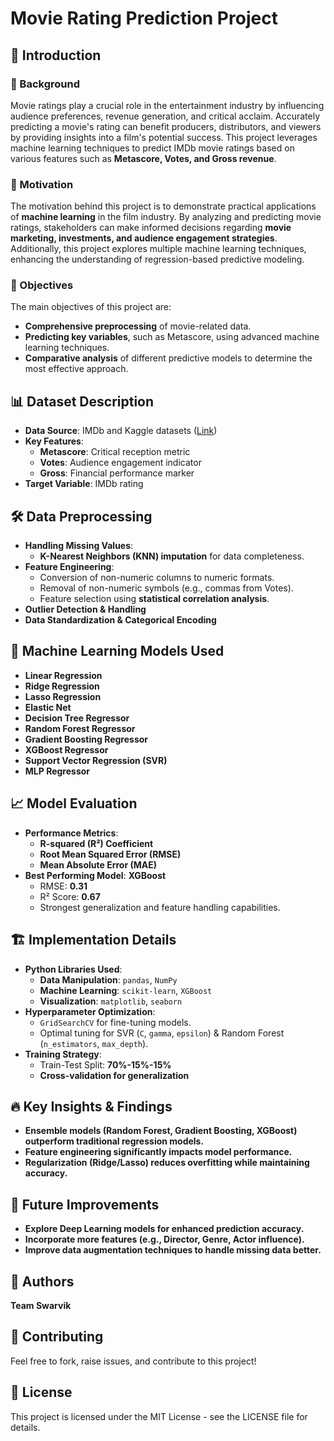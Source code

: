 # Movie Rating Prediction Project

## 📌 Introduction
### 📖 Background
Movie ratings play a crucial role in the entertainment industry by influencing audience preferences, revenue generation, and critical acclaim. Accurately predicting a movie's rating can benefit producers, distributors, and viewers by providing insights into a film's potential success. This project leverages machine learning techniques to predict IMDb movie ratings based on various features such as **Metascore, Votes, and Gross revenue**.

### 🎯 Motivation
The motivation behind this project is to demonstrate practical applications of **machine learning** in the film industry. By analyzing and predicting movie ratings, stakeholders can make informed decisions regarding **movie marketing, investments, and audience engagement strategies**. Additionally, this project explores multiple machine learning techniques, enhancing the understanding of regression-based predictive modeling.

### 🎯 Objectives
The main objectives of this project are:
- **Comprehensive preprocessing** of movie-related data.
- **Predicting key variables**, such as Metascore, using advanced machine learning techniques.
- **Comparative analysis** of different predictive models to determine the most effective approach.

## 📊 Dataset Description
- **Data Source**: IMDb and Kaggle datasets ([Link](https://www.kaggle.com/datasets/prishasawhney/imdb-dataset-top-2000-movies))
- **Key Features**:
  - **Metascore**: Critical reception metric
  - **Votes**: Audience engagement indicator
  - **Gross**: Financial performance marker
- **Target Variable**: IMDb rating

## 🛠 Data Preprocessing
- **Handling Missing Values**:
  - **K-Nearest Neighbors (KNN) imputation** for data completeness.
- **Feature Engineering**:
  - Conversion of non-numeric columns to numeric formats.
  - Removal of non-numeric symbols (e.g., commas from Votes).
  - Feature selection using **statistical correlation analysis**.
- **Outlier Detection & Handling**
- **Data Standardization & Categorical Encoding**

## 🤖 Machine Learning Models Used
- **Linear Regression**
- **Ridge Regression**
- **Lasso Regression**
- **Elastic Net**
- **Decision Tree Regressor**
- **Random Forest Regressor**
- **Gradient Boosting Regressor**
- **XGBoost Regressor**
- **Support Vector Regression (SVR)**
- **MLP Regressor**

## 📈 Model Evaluation
- **Performance Metrics**:
  - **R-squared (R²) Coefficient**
  - **Root Mean Squared Error (RMSE)**
  - **Mean Absolute Error (MAE)**
- **Best Performing Model**: **XGBoost**
  - RMSE: **0.31**
  - R² Score: **0.67**
  - Strongest generalization and feature handling capabilities.

## 🏗 Implementation Details
- **Python Libraries Used**:
  - **Data Manipulation**: `pandas`, `NumPy`
  - **Machine Learning**: `scikit-learn`, `XGBoost`
  - **Visualization**: `matplotlib`, `seaborn`
- **Hyperparameter Optimization**:
  - `GridSearchCV` for fine-tuning models.
  - Optimal tuning for SVR (`C`, `gamma`, `epsilon`) & Random Forest (`n_estimators`, `max_depth`).
- **Training Strategy**:
  - Train-Test Split: **70%-15%-15%**
  - **Cross-validation for generalization**

## 🔥 Key Insights & Findings
- **Ensemble models (Random Forest, Gradient Boosting, XGBoost) outperform traditional regression models.**
- **Feature engineering significantly impacts model performance.**
- **Regularization (Ridge/Lasso) reduces overfitting while maintaining accuracy.**

## 🚀 Future Improvements
- **Explore Deep Learning models for enhanced prediction accuracy.**
- **Incorporate more features (e.g., Director, Genre, Actor influence).**
- **Improve data augmentation techniques to handle missing data better.**

## 📜 Authors
**Team Swarvik**

## 📢 Contributing
Feel free to fork, raise issues, and contribute to this project!

## 📜 License
This project is licensed under the MIT License - see the LICENSE file for details.

